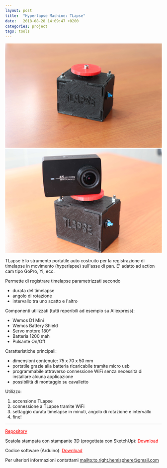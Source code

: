 ```yaml
---
layout: post
title:  "Hyperlapse Machine: TLapse"
date:   2018-08-28 14:09:47 +0200
categories: project
tags: tools 
---
```


![](/assets/projects/tlapse/compressed/timelapse_1.JPG)
![](/assets/projects/tlapse/compressed/timelapse_2.JPG)

TLapse è lo strumento portatile auto costruito per la registrazione di timelapse in movimento (hyperlapse) sull'asse di pan. E' adatto ad action cam tipo GoPro, Yi, ecc. 

Permette di registrare timelapse parametrizzati secondo
- durata del timelapse
- angolo di rotazione
- intervallo tra uno scatto e l'altro

Componenti utilizzati (tutti reperibili ad esempio su Aliexpress):
- Wemos D1 Mini
- Wemos Battery Shield
- Servo motore 180°
- Batteria 1200 mah
- Pulsante On/Off

Caratteristiche principali:
- dimensioni contenute: 75 x 70 x 50 mm
- portatile grazie alla batteria ricaricabile tramite micro usb
- programmabile attraverso connessione WiFi senza necessità di installare alcuna applicazione
- possibilità di montaggio su cavalletto


Utilizzo:
1. accensione TLapse
2. connessione a TLapse tramite WiFi
3. settaggio durata timelapse in minuti, angolo di rotazione e intervallo
4. fine!

---

<a style="color:red;" href="https://github.com/makebit/TLapse/">Repository</a>

Scatola stampata con stampante 3D (progettata con SketchUp): <a style="color:red;" href="https://github.com/makebit/TLapse/blob/master/3D%20Model/Timelapse.skp">Download</a>

Codice software (Arduino): <a style="color:red;" href="https://github.com/makebit/TLapse/blob/master/Code/Timelapse/Timelapse.ino">Download</a>

Per ulteriori informazioni contattami <mailto:to.right.hemisphere@gmail.com>